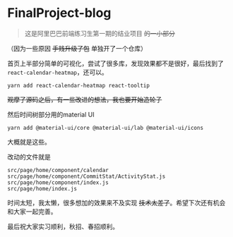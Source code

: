 # FinalProject-blog

> 这是阿里巴巴前端练习生第一期的结业项目  ~~的一小部分~~

（因为一些原因 ~~手贱升级了包~~ 单独开了一个仓库）

首页上半部分简单的可视化，尝试了很多库，发现效果都不是很好，最后找到了`react-calendar-heatmap`，还可以。

```
yarn add react-calendar-heatmap react-tooltip
```

~~观摩了源码之后，有一些改进的想法，我也要开始造轮子~~

然后时间树部分用的material UI

```
yarn add @material-ui/core @material-ui/lab @material-ui/icons
```

大概就是这些。



改动的文件就是 

```
src/page/home/component/calendar
src/page/home/component/CommitStat/ActivityStat.js
src/page/home/component/index.js
src/page/home/index.js
```

时间太短，我太懒，很多想加的效果来不及实现   ~~技术太差了~~。希望下次还有机会和大家一起完善。



最后祝大家实习顺利，秋招、春招顺利。

